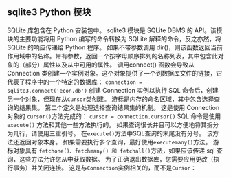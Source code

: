 
## sqlite3 Python 模块
SQLite 库包含在 Python 安装包中。 sqlite3 模块是 SQLite DBMS 的 API。该模块的主要功能将用 Python 编写的命令转换为 SQLite 解释的命令，反之亦然，将 SQLite 的响应传递给 Python 程序。
如果不带参数调用 dir()，则该函数返回当前作用域中的名称。带有参数，返回一个按字母顺序排列的名称列表，其中包含此对象的（部分）属性以及从中可用的属性。
调用connect() 函数会导致从Connection 类创建一个实例对象。这个对象提供了一个到数据库文件的链接，它代表了程序中的一个特定的数据库：
``connection = sqlite3.connect('econ.db')``
创建 Connection 实例以执行 SQL 命令后，创建另一个对象，但现在从``Cursor``类创建。 游标是内存的命名区域，其中包含选择查询的结果集。 第二个定义是处理选择查询结果集的机制。 这是使用 Connection 对象的 ``cursor()``方法完成的：
``cursor = connection.cursor()``
SQL 命令是使用 ``execute()`` 方法和其他一些方法执行的。 如果查询很长并且可以方便地将其拆分为几行，请使用三重引号。
在``execute()``方法中SQL查询的末尾没有分号。 该方法还返回对象本身。
如果需要执行多个查询，最好使用``executemany()``方法。
游标对象具有 ``fetchone()、fetchmany() 和 fetchall()``方法，如果应该传递 sql 查询，这些方法允许您从中获取数据。
为了正确退出数据库，您需要应用更改（执行事务）并关闭连接。 这是与``Connection``实例相关的，而不是``Cursor``：
